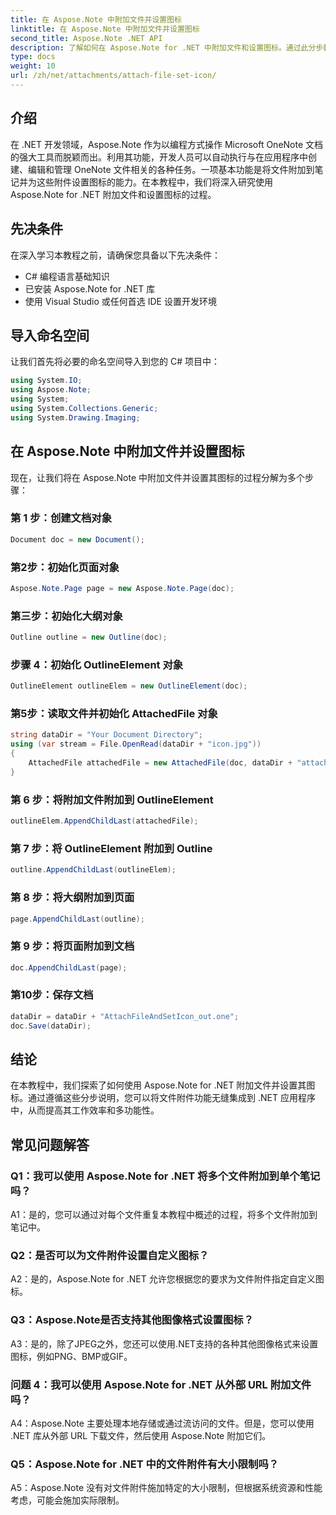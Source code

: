 ```yaml
---
title: 在 Aspose.Note 中附加文件并设置图标
linktitle: 在 Aspose.Note 中附加文件并设置图标
second_title: Aspose.Note .NET API
description: 了解如何在 Aspose.Note for .NET 中附加文件和设置图标。通过此分步教程增强您的 .NET 应用程序。
type: docs
weight: 10
url: /zh/net/attachments/attach-file-set-icon/
---
```

## 介绍

在 .NET 开发领域，Aspose.Note 作为以编程方式操作 Microsoft OneNote 文档的强大工具而脱颖而出。利用其功能，开发人员可以自动执行与在应用程序中创建、编辑和管理 OneNote 文件相关的各种任务。一项基本功能是将文件附加到笔记并为这些附件设置图标的能力。在本教程中，我们将深入研究使用 Aspose.Note for .NET 附加文件和设置图标的过程。

## 先决条件

在深入学习本教程之前，请确保您具备以下先决条件：

- C# 编程语言基础知识
- 已安装 Aspose.Note for .NET 库
- 使用 Visual Studio 或任何首选 IDE 设置开发环境

## 导入命名空间

让我们首先将必要的命名空间导入到您的 C# 项目中：

```csharp
using System.IO;
using Aspose.Note;
using System;
using System.Collections.Generic;
using System.Drawing.Imaging;
```

## 在 Aspose.Note 中附加文件并设置图标

现在，让我们将在 Aspose.Note 中附加文件并设置其图标的过程分解为多个步骤：

### 第 1 步：创建文档对象

```csharp
Document doc = new Document();
```

### 第2步：初始化页面对象

```csharp
Aspose.Note.Page page = new Aspose.Note.Page(doc);
```

### 第三步：初始化大纲对象

```csharp
Outline outline = new Outline(doc);
```

### 步骤 4：初始化 OutlineElement 对象

```csharp
OutlineElement outlineElem = new OutlineElement(doc);
```

### 第5步：读取文件并初始化 AttachedFile 对象

```csharp
string dataDir = "Your Document Directory";
using (var stream = File.OpenRead(dataDir + "icon.jpg"))
{
    AttachedFile attachedFile = new AttachedFile(doc, dataDir + "attachment.txt", stream, ImageFormat.Jpeg);
}
```

### 第 6 步：将附加文件附加到 OutlineElement

```csharp
outlineElem.AppendChildLast(attachedFile);
```

### 第 7 步：将 OutlineElement 附加到 Outline

```csharp
outline.AppendChildLast(outlineElem);
```

### 第 8 步：将大纲附加到页面

```csharp
page.AppendChildLast(outline);
```

### 第 9 步：将页面附加到文档

```csharp
doc.AppendChildLast(page);
```

### 第10步：保存文档

```csharp
dataDir = dataDir + "AttachFileAndSetIcon_out.one";
doc.Save(dataDir);
```

## 结论

在本教程中，我们探索了如何使用 Aspose.Note for .NET 附加文件并设置其图标。通过遵循这些分步说明，您可以将文件附件功能无缝集成到 .NET 应用程序中，从而提高其工作效率和多功能性。

## 常见问题解答

### Q1：我可以使用 Aspose.Note for .NET 将多个文件附加到单个笔记吗？

A1：是的，您可以通过对每个文件重复本教程中概述的过程，将多个文件附加到笔记中。

### Q2：是否可以为文件附件设置自定义图标？

A2：是的，Aspose.Note for .NET 允许您根据您的要求为文件附件指定自定义图标。

### Q3：Aspose.Note是否支持其他图像格式设置图标？

A3：是的，除了JPEG之外，您还可以使用.NET支持的各种其他图像格式来设置图标，例如PNG、BMP或GIF。

### 问题 4：我可以使用 Aspose.Note for .NET 从外部 URL 附加文件吗？

A4：Aspose.Note 主要处理本地存储或通过流访问的文件。但是，您可以使用 .NET 库从外部 URL 下载文件，然后使用 Aspose.Note 附加它们。

### Q5：Aspose.Note for .NET 中的文件附件有大小限制吗？

A5：Aspose.Note 没有对文件附件施加特定的大小限制，但根据系统资源和性能考虑，可能会施加实际限制。